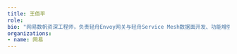 ```yaml
---
title: 王佰平
role: 
bio: "网易数帆资深工程师，负责轻舟Envoy网关与轻舟Service Mesh数据面开发、功能增强、性能优化等工作。对于Envoy数据面开发、增强、落地具有较为丰富的经验。"
organizations:
- name: 网易
---
```


